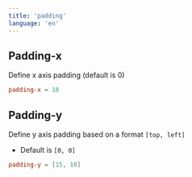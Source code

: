 ```yaml
---
title: 'padding'
language: 'en'
---
```


## Padding-x

Define x axis padding (default is 0)

```toml
padding-x = 10
```

## Padding-y

Define y axis padding based on a format `[top, left]`

- Default is `[0, 0]`

```toml
padding-y = [15, 10]
```